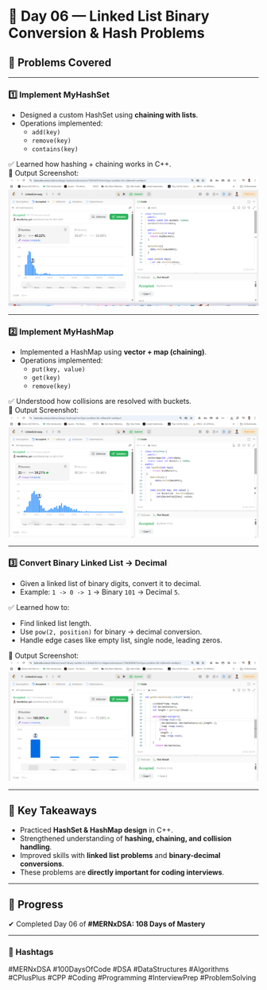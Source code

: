 # 🚀 Day 06 — Linked List Binary Conversion & Hash Problems

## 📌 Problems Covered

---

### 1️⃣ Implement **MyHashSet**

- Designed a custom HashSet using **chaining with lists**.
- Operations implemented:
  - `add(key)`
  - `remove(key)`
  - `contains(key)`

✅ Learned how hashing + chaining works in C++.  
📸 Output Screenshot:  
![HashSet Output](<./outputPost/Screenshot%20(621).png>)

---

### 2️⃣ Implement **MyHashMap**

- Implemented a HashMap using **vector + map (chaining)**.
- Operations implemented:
  - `put(key, value)`
  - `get(key)`
  - `remove(key)`

✅ Understood how collisions are resolved with buckets.  
📸 Output Screenshot:  
![HashMap Output](<./outputPost/Screenshot%20(622).png>)

---

### 3️⃣ Convert **Binary Linked List → Decimal**

- Given a linked list of binary digits, convert it to decimal.
- Example: `1 -> 0 -> 1` → Binary `101` → Decimal `5`.

✅ Learned how to:

- Find linked list length.
- Use `pow(2, position)` for binary → decimal conversion.
- Handle edge cases like empty list, single node, leading zeros.

📸 Output Screenshot:  
![Binary to Decimal Output](<./outputPost/Screenshot%20(623).png>)

---

## 🎯 Key Takeaways

- Practiced **HashSet & HashMap design** in C++.
- Strengthened understanding of **hashing, chaining, and collision handling**.
- Improved skills with **linked list problems** and **binary-decimal conversions**.
- These problems are **directly important for coding interviews**.

---

## 📅 Progress

✔ Completed Day 06 of **#MERNxDSA: 108 Days of Mastery**

---

### 🔖 Hashtags

#MERNxDSA #100DaysOfCode #DSA #DataStructures #Algorithms #CPlusPlus #CPP #Coding #Programming #InterviewPrep #ProblemSolving
